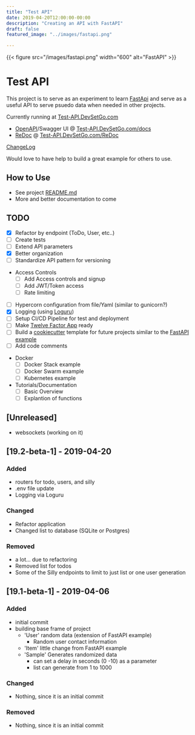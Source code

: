 ```yaml
---
title: "Test API"
date: 2019-04-20T12:00:00-00:00
description: "Creating an API with FastAPI"
draft: false
featured_image: "../images/fastapi.png"

---
```

{{< figure src="/images/fastapi.png" width="600" alt="FastAPI" >}}
# Test API

This project is to serve as an experiment to learn [FastApi](https://fastapi.tiangolo.com/) and serve as a useful API to serve psuedo data when needed in other projects.

Currently running at [Test-API.DevSetGo.com](https://test-api.devsetgo.com)
- [OpenAPI](https://swagger.io/docs/specification/about/)/Swagger UI @ [Test-API.DevSetGo.com/docs](https://test-api.devsetgo.com/docs)
- [ReDoc](https://redoc.ly/) @ [Test-API.DevSetGo.com/ReDoc](https://test-api.devsetgo.com/redoc)

[ChangeLog](https://github.com/devsetgo/test-api/blob/master/CHANGELOG.md)

Would love to have help to build a great example for others to use.

## How to Use
- See project [README.md](https://github.com/devsetgo/test-api/blob/master/README.md)
- More and better documentation to come

## TODO

- [x] Refactor by endpoint (ToDo, User, etc..)
- [ ] Create tests
- [ ] Extend API parameters
- [x] Better organization
- [ ] Standardize API pattern for versioning
- Access Controls
  - [ ] Add Access controls and signup
  - [ ] Add JWT/Token access
  - [ ] Rate limiting
- [ ] Hypercorn configuration from file/Yaml (similar to gunicorn?)
- [x] Logging (using [Loguru](https://github.com/Delgan/loguru))
- [ ] Setup CI/CD Pipeline for test and deployment
- [ ] Make [Twelve Factor App](https://12factor.net/) ready
- [ ] Build a [cookiecutter](https://github.com/audreyr/cookiecutter) template for future projects similar to the [FastAPI example](https://github.com/tiangolo/full-stack-fastapi-postgresql)
- [ ] Add code comments
- Docker
  - [ ] Docker Stack example
  - [ ] Docker Swarm example
  - [ ] Kubernetes example
- Tutorials/Documentation
  - [ ] Basic Overview
  - [ ] Explantion of functions

## [Unreleased]
- websockets (working on it)


## [19.2-beta-1] - 2019-04-20
### Added
- routers for todo, users, and silly
- .env file update
- Logging via Loguru

### Changed
- Refactor application
- Changed list to database (SQLite or Postgres)

### Removed
- a lot... due to refactoring
- Removed list for todos
- Some of the Silly endpoints to limit to just list or one user generation

## [19.1-beta-1] - 2019-04-06
### Added
- initial commit
- building base frame of project
  - 'User' random data (extension of FastAPI example)
    - Random user contact information
  - 'Item' little change from FastAPI example
  - 'Sample' Generates randomized data
    - can set a delay in seconds (0 -10) as a parameter 
    - list can generate from 1 to 1000 

### Changed
- Nothing, since it is an initial commit

### Removed
- Nothing, since it is an initial commit

